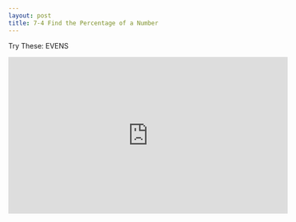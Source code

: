 ```yaml
---
layout: post
title: 7-4 Find the Percentage of a Number
---
```

Try These: EVENS
<iframe width="560" height="315" src="https://www.youtube.com/embed/uIAydLwOBWE" frameborder="0" allow="autoplay; encrypted-media" allowfullscreen></iframe>
